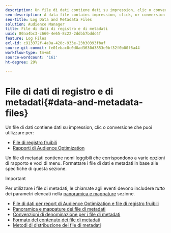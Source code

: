 ```yaml
---
description: Un file di dati contiene dati su impression, clic o conversione che è possibile utilizzare nei rapporti di Audience Optimization e per file di registro fruibili. Un file di metadati contiene nomi leggibili che corrispondono a varie opzioni di rapporto e voci di menu. Formattare i file di dati e metadati in base alle specifiche di questa sezione.
seo-description: A data file contains impression, click, or conversion data that you can use in the Audience Optimization reports and for Actionable Log Files. A metadata file contains human-readable names that correspond to various report options and menu items. Format your data and metadata files according to the specifications in this section.
seo-title: Log Data and Metadata Files
solution: Audience Manager
title: File di dati di registro e di metadati
uuid: 80aa4bc3-c660-4e65-8c22-2ddbb7bddd4f
feature: Log Files
exl-id: c913372f-4a0a-420c-933e-23b30393fbaf
source-git-commit: fe01ebac8c0d0ad3630d3853e0bf32f0b00f6a44
workflow-type: tm+mt
source-wordcount: '161'
ht-degree: 29%

---
```


# File di dati di registro e di metadati{#data-and-metadata-files}

Un file di dati contiene dati su impression, clic o conversione che puoi utilizzare per:

* [File di registro fruibili](/help/using/integration/media-data-integration/actionable-log-files.md)
* [Rapporti di Audience Optimization](/help/using/reporting/audience-optimization-reports/audience-optimization-reports.md)

Un file di metadati contiene nomi leggibili che corrispondono a varie opzioni di rapporto e voci di menu. Formattare i file di dati e metadati in base alle specifiche di questa sezione.

>[!IMPORTANT]
>
>Per utilizzare i file di metadati, le chiamate agli eventi devono includere *tutto* dei parametri elencati nella [panoramica e mappature](../../../reporting/audience-optimization-reports/metadata-files-intro/metadata-file-overview.md) sezione.

* [File di dati per report di Audience Optimization e file di registro fruibili](/help/using/reporting/audience-optimization-reports/metadata-files-intro/datafiles-intro.md)
* [Panoramica e mappature dei file di metadati](/help/using/reporting/audience-optimization-reports/metadata-files-intro/metadata-file-overview.md)
* [Convenzioni di denominazione per i file di metadati](/help/using/reporting/audience-optimization-reports/metadata-files-intro/metadata-file-names.md)
* [Formato del contenuto dei file di metadati](/help/using/reporting/audience-optimization-reports/metadata-files-intro/metadata-file-contents.md)
* [Metodi di distribuzione dei file di metadati](/help/using/reporting/audience-optimization-reports/metadata-files-intro/metadata-delivery-methods.md)
